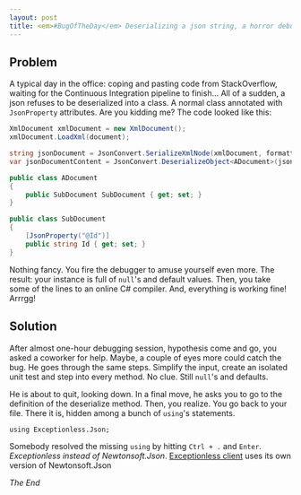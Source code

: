```yaml
---
layout: post
title: <em>#BugOfTheDay</em> Deserializing a json string, a horror debugging session
---
```


## Problem 

A typical day in the office: coping and pasting code from StackOverflow, waiting for the Continuous Integration pipeline to finish... All of a sudden, a json refuses to be deserialized into a class. A normal class annotated with `JsonProperty` attributes. Are you kidding me? The code looked like this:

```csharp
XmlDocument xmlDocument = new XmlDocument();
xmlDocument.LoadXml(document);

string jsonDocument = JsonConvert.SerializeXmlNode(xmlDocument, formatting: Formatting.Indented, omitRootObject: true);
var jsonDocumentContent = JsonConvert.DeserializeObject<ADocument>(jsonDocument);

public class ADocument
{
    public SubDocument SubDocument { get; set; }
}

public class SubDocument
{
    [JsonProperty("@Id")]
    public string Id { get; set; }
}
```

Nothing fancy. You fire the debugger to amuse yourself even more. The result: your instance is full of `null`'s and default values. Then, you take some of the lines to an online C# compiler. And, everything is working fine! Arrrgg!

## Solution

After almost one-hour debugging session, hypothesis come and go, you asked a coworker for help. Maybe, a couple of eyes more could catch the bug. He goes through the same steps. Simplify the input, create an isolated unit test and step into every method. No clue. Still `null`'s and defaults.

He is about to quit, looking down. In a final move, he asks you to go to the definition of the deserialize method. Then, you realize. You go back to your file. There it is, hidden among a bunch of `using`'s statements. 

```
using Exceptionless.Json;
```

Somebody resolved the missing `using` by hitting `Ctrl + .` and `Enter`. _Exceptionless instead of Newtonsoft.Json_. [Exceptionless client](https://github.com/exceptionless/Exceptionless.Net) uses its own version of Newtonsoft.Json

_The End_